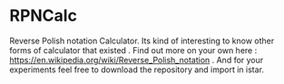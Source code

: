 # RPNCalc
Reverse Polish notation Calculator.
Its kind of interesting to know other forms of calculator that existed .
Find out more on your own here : https://en.wikipedia.org/wiki/Reverse_Polish_notation .
And for your experiments feel free to download the repository and import in istar.

